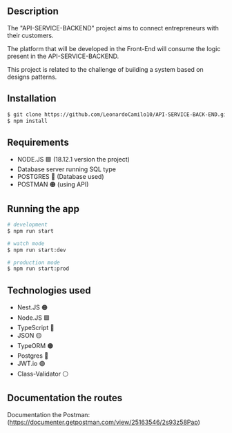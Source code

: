 
## Description

The "API-SERVICE-BACKEND" project aims to connect entrepreneurs with their customers.

The platform that will be developed in the Front-End will consume the logic present in the API-SERVICE-BACKEND.

This project is related to the challenge of building a system based on designs patterns.

## Installation

```bash
$ git clone https://github.com/LeonardoCamilo10/API-SERVICE-BACK-END.git
$ npm install
```

## Requirements

* NODE.JS 🟩 (18.12.1 version the project)
* Database server running SQL type
* POSTGRES 🔵 (Database used)
* POSTMAN 🟠 (using API)

## Running the app

```bash
# development
$ npm run start

# watch mode
$ npm run start:dev

# production mode
$ npm run start:prod
```
## Technologies used
* Nest.JS 🟠
* Node.JS  🟩
* TypeScript 🔵
* JSON 🟡
* TypeORM 🟠
* Postgres 🔵
* JWT.io 🟣
* Class-Validator ⚪

## Documentation the routes
Documentation the Postman: (https://documenter.getpostman.com/view/25163546/2s93z58Pap)
